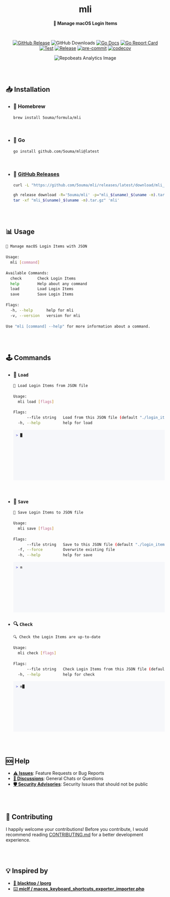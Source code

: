 <h1 align="center">mli</h1>

<div align="center">

**📑 Manage macOS Login Items**

<br />

[![GitHub Release](https://img.shields.io/github/v/release/5ouma/mli?label=Release&style=flat-square)](https://github.com/5ouma/mli/releases)
![GitHub Downloads](https://img.shields.io/github/downloads/5ouma/mli/total?label=Downloads&style=flat-square)
[![Go Docs](https://godoc.org/github.com/golang/gddo?status.svg)](https://pkg.go.dev/github.com/5ouma/mli)
[![Go Report Card](https://goreportcard.com/badge/github.com/5ouma/mli?style=flat-square)](https://goreportcard.com/report/github.com/5ouma/mli)
<br />
[![Test](https://img.shields.io/github/actions/workflow/status/5ouma/mli/test.yml?label=Test&style=flat-square)](https://github.com/5ouma/mli/actions/workflows/test.yml)
[![Release](https://img.shields.io/github/actions/workflow/status/5ouma/mli/release.yml?label=Release&style=flat-square)](https://github.com/5ouma/mli/actions/workflows/release.yml)
[![pre-commit](https://img.shields.io/github/actions/workflow/status/5ouma/mli/pre-commit.yml?label=pre-commit&style=flat-square)](https://github.com/5ouma/utils/actions/workflows/mli.yml)
[![codecov](https://codecov.io/gh/5ouma/mli/graph/badge.svg)](https://codecov.io/gh/5ouma/mli)

![Repobeats Analytics Image](https://repobeats.axiom.co/api/embed/0dc7cdae7e36b4c193bce1f056102842dc7abaf9.svg)

</div>

<br /><br />

## 📥 Installation

- ### 🍺 Homebrew

  ```sh
  brew install 5ouma/formula/mli
  ```

<br />

- ### 🐹 Go

  ```sh
  go install github.com/5ouma/mli@latest
  ```

<br />

- ### 🐙 [GitHub Releases](https://github.com/5ouma/mli/releases)

  ```sh
  curl -L "https://github.com/5ouma/mli/releases/latest/download/mli_$(uname)_$(uname -m).tar.gz" | tar -x 'mli'
  ```

  ```sh
  gh release download -R='5ouma/mli' -p="mli_$(uname)_$(uname -m).tar.gz"
  tar -xf "mli_$(uname)_$(uname -m).tar.gz" 'mli'
  ```

<br /><br />

## 📊 Usage

```sh
📑 Manage macOS Login Items with JSON

Usage:
  mli [command]

Available Commands:
  check       Check Login Items
  help        Help about any command
  load        Load Login Items
  save        Save Login Items

Flags:
  -h, --help      help for mli
  -v, --version   version for mli

Use "mli [command] --help" for more information about a command.
```

<br /><br />

## 🕹️ Commands

- ### 📂 `Load`

  ```sh
  📂 Load Login Items from JSON file

  Usage:
    mli load [flags]

  Flags:
        --file string   Load from this JSON file (default "./login_items.json")
    -h, --help          help for load
  ```

  <div align="center">
    <picture>
      <source
        srcset="https://raw.githubusercontent.com/5ouma/mli/HEAD/.github/assets/vhs/light/load.gif"
        media="(prefers-color-scheme: light)"
      />
      <source
        srcset="https://raw.githubusercontent.com/5ouma/mli/HEAD/.github/assets/vhs/dark/load.gif"
        media="(prefers-color-scheme: dark)"
      />
      <!-- markdownlint-disable MD013 -->
      <img alt="Load command GIF image generated by VHS" src="https://raw.githubusercontent.com/5ouma/mli/HEAD/.github/assets/vhs/light/load.gif" />
    </picture>
  </div>

<br />

- ### 💾 `Save`

  ```sh
  💾 Save Login Items to JSON file

  Usage:
    mli save [flags]

  Flags:
        --file string   Save to this JSON file (default "./login_items.json")
    -f, --force         Overwrite existing file
    -h, --help          help for save
  ```

  <div align="center">
    <picture>
      <source
        srcset="https://raw.githubusercontent.com/5ouma/mli/HEAD/.github/assets/vhs/light/save.gif"
        media="(prefers-color-scheme: light)"
      />
      <source
        srcset="https://raw.githubusercontent.com/5ouma/mli/HEAD/.github/assets/vhs/dark/save.gif"
        media="(prefers-color-scheme: dark)"
      />
      <!-- markdownlint-disable MD013 -->
      <img alt="Load command GIF image generated by VHS" src="https://raw.githubusercontent.com/5ouma/mli/HEAD/.github/assets/vhs/light/save.gif" />
    </picture>
  </div>

- ### 🔍 `Check`

  ```sh
  🔍 Check the Login Items are up-to-date

  Usage:
    mli check [flags]

  Flags:
        --file string   Check Login Items from this JSON file (default "./login_items.json")
    -h, --help          help for check
  ```

  <div align="center">
    <picture>
      <source
        srcset="https://raw.githubusercontent.com/5ouma/mli/HEAD/.github/assets/vhs/light/check.gif"
        media="(prefers-color-scheme: light)"
      />
      <source
        srcset="https://raw.githubusercontent.com/5ouma/mli/HEAD/.github/assets/vhs/dark/check.gif"
        media="(prefers-color-scheme: dark)"
      />
      <!-- markdownlint-disable MD013 -->
      <img alt="Check command GIF image generated by VHS" src="https://raw.githubusercontent.com/5ouma/mli/HEAD/.github/assets/vhs/light/check.gif" />
    </picture>
  </div>

<br /><br />

## 🆘 Help

- [**⚠️ Issues**]: Feature Requests or Bug Reports
- [**💬 Discussions**]: General Chats or Questions
- [**🛡️ Security Advisories**]: Security Issues that should not be public

[**⚠️ Issues**]: https://github.com/5ouma/mli/issues/new/choose
[**💬 Discussions**]: https://github.com/5ouma/mli/discussions/new/choose
[**🛡️ Security Advisories**]: https://github.com/5ouma/mli/security/advisories/new

<br /><br />

## 🎽 Contributing

I happily welcome your contributions!
Before you contribute,
I would recommend reading [CONTRIBUTING.md](./.github/CONTRIBUTING.md) for a better development experience.

<br /><br />

## 💡 Inspired by

- [🚀 **blacktop / lporg**](https://github.com/blacktop/lporg)
- [⌨️ **miclf / macos_keyboard_shortcuts_exporter_importer.php**](https://gist.github.com/miclf/bf4b0cb6de9ead726197db7ed3d937b5)
